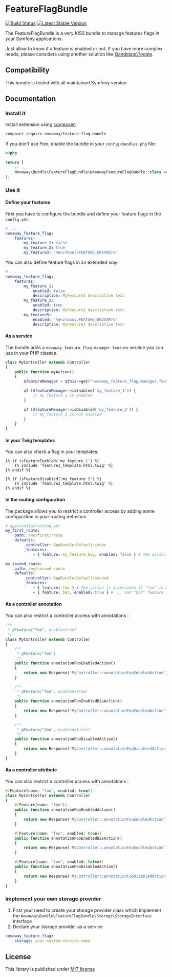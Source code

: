 # FeatureFlagBundle

[![Build Status](https://img.shields.io/endpoint.svg?url=https%3A%2F%2Factions-badge.atrox.dev%2Fnovaway%2FNovawayFeatureFlagBundle%2Fbadge%3Fref%3Dmaster&style=flat)](https://actions-badge.atrox.dev/Novaway/NovawayFeatureFlagBundle/goto?ref=master)
[![Latest Stable Version](https://poser.pugx.org/novaway/feature-flag-bundle/v/stable.png)](https://packagist.org/packages/novaway/feature-flag-bundle)

The FeatureFlagBundle is a very KISS bundle to manage features flags in your Symfony applications.

Just allow to know if a feature is enabled or not. If you have more complex needs, please considers using another solution like [Qandidate\Toggle](https://github.com/qandidate-labs/qandidate-toggle-bundle).

## Compatibility

This bundle is tested with all maintained Symfony version.

## Documentation

###  Install it

Install extension using [composer](https://getcomposer.org):

```bash
composer require novaway/feature-flag-bundle
```

If you don't use Flex, enable the bundle in your `config/bundles.php` file:

```php
<?php

return [
    // ...
    Novaway\Bundle\FeatureFlagBundle\NovawayFeatureFlagBundle::class => ['all' => true],
];
```

###  Use it

#### Define your features

First you have to configure the bundle and define your feature flags in the `config.yml`.

```yaml
# ...
novaway_feature_flag:
    features:
        my_feature_1: false
        my_feature_2: true
        my_feature3: '%env(bool:FEATURE_ENVVAR)%'
```

You can also define feature flags in an extended way:

```yaml
# ...
novaway_feature_flag:
    features:
        my_feature_1:
            enabled: false
            description: MyFeature1 description text
        my_feature_2:
            enabled: true
            description: MyFeature2 description text
        my_feature3:
            enabled: '%env(bool:FEATURE_ENVVAR)%'
            description: MyFeature3 description text
```

#### As a service

The bundle adds a `novaway_feature_flag.manager.feature` service you can use in your  PHP classes.

```php
class MyController extends Controller
{
    public function myAction()
    {
        $featureManager = $this->get('novaway_feature_flag.manager.feature');

        if ($featureManager->isEnabled('my_feature_1')) {
            // my_feature_1 is enabled
        }

        if ($featureManager->isDisabled('my_feature_2')) {
            // my_feature_2 is not enabled
        }
    }
}
```

#### In your Twig templates

You can also check a flag in your templates:

```twig
{% if isFeatureEnabled('my_feature_1') %}
    {% include 'feature1_template.html.twig' %}
{% endif %}

{% if isFeatureDisabled('my_feature_2') %}
    {% include 'feature2_template.html.twig' %}
{% endif %}
```

#### In the routing configuration

The package allows you to restrict a controller access by adding some configuration in your routing definition.

```yaml
# app/config/routing.yml
my_first_route:
    path: /my/first/route
    defaults:
        _controller: AppBundle:Default:index
        _features:
            - { feature: my_feature_key, enabled: false } # The action is accessible if "my_feature_key" is disabled

my_second_route:
    path: /my/second-route
    defaults:
        _controller: AppBundle:Default:second
        _features:
            - { feature: foo } # The action is accessible if "foo" is enabled ...
            - { feature: bar, enabled: true } # ... and "bar" feature is also enabled
```

#### As a controller annotation

You can also restrict a controller access with annotations :

```php
/**
 * @Feature("foo", enable=true)
 */
class MyController extends Controller
{
    /**
     * @Feature("foo")
     */
    public function annotationFooEnabledAction()
    {
        return new Response('MyController::annotationFooEnabledAction');
    }

    /**
     * @Feature("foo", enabled=true)
     */
    public function annotationFooEnabledBisAction()
    {
        return new Response('MyController::annotationFooEnabledAction');
    }

    /**
     * @Feature("foo", enabled=false)
     */
    public function annotationFooDisabledAction()
    {
        return new Response('MyController::annotationFooDisabledAction');
    }
}
```

#### As a controller attribute

You can also restrict a controller access with annotations :

```php
#[Feature(name: "foo", enabled: true)]
class MyController extends Controller
{
    #[Feature(name: "foo")]
    public function annotationFooEnabledAction()
    {
        return new Response('MyController::annotationFooEnabledAction');
    }

    #[Feature(name: "foo", enabled: true)]
    public function annotationFooEnabledBisAction()
    {
        return new Response('MyController::annotationFooEnabledAction');
    }

    #[Feature(name: "foo", enabled: false)]
    public function annotationFooDisabledAction()
    {
        return new Response('MyController::annotationFooDisabledAction');
    }
}
```

### Implement your own storage provider

1. First your need to create your storage provider class which implement the `Novaway\Bundle\FeatureFlagBundle\Storage\StorageInterface` interface
2. Declare your storage provider as a service

```yaml
novaway_feature_flag:
    storage: your.custom.service.name
```

## License

This library is published under [MIT license](LICENSE)
